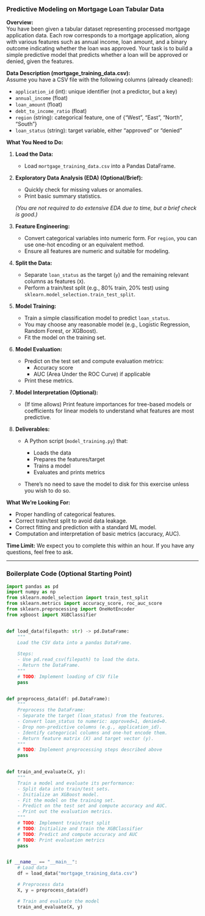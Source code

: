 ### Predictive Modeling on Mortgage Loan Tabular Data

**Overview:**  
You have been given a tabular dataset representing processed mortgage application data. Each row corresponds to a mortgage application, along with various features such as annual income, loan amount, and a binary outcome indicating whether the loan was approved. Your task is to build a simple predictive model that predicts whether a loan will be approved or denied, given the features.

**Data Description (mortgage_training_data.csv):**  
Assume you have a CSV file with the following columns (already cleaned):

- `application_id` (int): unique identifier (not a predictor, but a key)
- `annual_income` (float)
- `loan_amount` (float)
- `debt_to_income_ratio` (float)
- `region` (string): categorical feature, one of {“West”, “East”, “North”, “South”}
- `loan_status` (string): target variable, either “approved” or “denied”

**What You Need to Do:**

1. **Load the Data:**
   - Load `mortgage_training_data.csv` into a Pandas DataFrame.
   
2. **Exploratory Data Analysis (EDA) (Optional/Brief):**
   - Quickly check for missing values or anomalies.
   - Print basic summary statistics.
   
   *(You are not required to do extensive EDA due to time, but a brief check is good.)*

3. **Feature Engineering:**
   - Convert categorical variables into numeric form. For `region`, you can use one-hot encoding or an equivalent method.
   - Ensure all features are numeric and suitable for modeling.
   
4. **Split the Data:**
   - Separate `loan_status` as the target (`y`) and the remaining relevant columns as features (`X`).
   - Perform a train/test split (e.g., 80% train, 20% test) using `sklearn.model_selection.train_test_split`.

5. **Model Training:**
   - Train a simple classification model to predict `loan_status`.
   - You may choose any reasonable model (e.g., Logistic Regression, Random Forest, or XGBoost).
   - Fit the model on the training set.

6. **Model Evaluation:**
   - Predict on the test set and compute evaluation metrics:
     - Accuracy score
     - AUC (Area Under the ROC Curve) if applicable
   - Print these metrics.

7. **Model Interpretation (Optional):**
   - (If time allows) Print feature importances for tree-based models or coefficients for linear models to understand what features are most predictive.

8. **Deliverables:**
   - A Python script (`model_training.py`) that:
     - Loads the data
     - Prepares the features/target
     - Trains a model
     - Evaluates and prints metrics
   
   - There’s no need to save the model to disk for this exercise unless you wish to do so.

**What We’re Looking For:**
- Proper handling of categorical features.
- Correct train/test split to avoid data leakage.
- Correct fitting and prediction with a standard ML model.
- Computation and interpretation of basic metrics (accuracy, AUC).

**Time Limit:**
We expect you to complete this within an hour. If you have any questions, feel free to ask.

---

### Boilerplate Code (Optional Starting Point)

```python
import pandas as pd
import numpy as np
from sklearn.model_selection import train_test_split
from sklearn.metrics import accuracy_score, roc_auc_score
from sklearn.preprocessing import OneHotEncoder
from xgboost import XGBClassifier


def load_data(filepath: str) -> pd.DataFrame:
    """
    Load the CSV data into a pandas DataFrame.
    
    Steps:
    - Use pd.read_csv(filepath) to load the data.
    - Return the DataFrame.
    """
    # TODO: Implement loading of CSV file
    pass


def preprocess_data(df: pd.DataFrame):
    """
    Preprocess the DataFrame:
    - Separate the target (loan_status) from the features.
    - Convert loan_status to numeric: approved=1, denied=0.
    - Drop non-predictive columns (e.g., application_id).
    - Identify categorical columns and one-hot encode them.
    - Return feature matrix (X) and target vector (y).
    """
    # TODO: Implement preprocessing steps described above
    pass


def train_and_evaluate(X, y):
    """
    Train a model and evaluate its performance:
    - Split data into train/test sets.
    - Initialize an XGBoost model.
    - Fit the model on the training set.
    - Predict on the test set and compute accuracy and AUC.
    - Print out the evaluation metrics.
    """
    # TODO: Implement train/test split
    # TODO: Initialize and train the XGBClassifier
    # TODO: Predict and compute accuracy and AUC
    # TODO: Print evaluation metrics
    pass


if __name__ == "__main__":
    # Load data
    df = load_data("mortgage_training_data.csv")

    # Preprocess data
    X, y = preprocess_data(df)

    # Train and evaluate the model
    train_and_evaluate(X, y)
```
